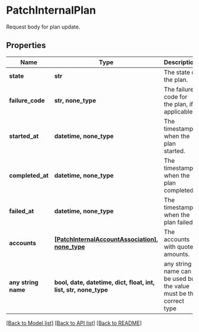# PatchInternalPlan

Request body for plan update.

## Properties
Name | Type | Description | Notes
------------ | ------------- | ------------- | -------------
**state** | **str** | The state of the plan. | 
**failure_code** | **str, none_type** | The failure code for the plan, if applicable. | [optional] 
**started_at** | **datetime, none_type** | The timestamp when the plan started. | [optional] 
**completed_at** | **datetime, none_type** | The timestamp when the plan completed. | [optional] 
**failed_at** | **datetime, none_type** | The timestamp when the plan failed. | [optional] 
**accounts** | [**[PatchInternalAccountAssociation], none_type**](PatchInternalAccountAssociation.md) | The accounts with quoted amounts. | [optional] 
**any string name** | **bool, date, datetime, dict, float, int, list, str, none_type** | any string name can be used but the value must be the correct type | [optional]

[[Back to Model list]](../README.md#documentation-for-models) [[Back to API list]](../README.md#documentation-for-api-endpoints) [[Back to README]](../README.md)


